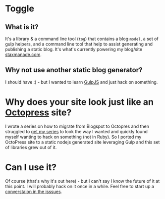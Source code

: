 ﻿# Toggle

## What is it?

It's a library & a command line tool (`tog`) that contains a blog `model`, a set of gulp helpers, and a command line tool that help to assist generating and publishing a static blog. It's what's currently powering my blog/site [staxmanade.com](http://staxmanade.com).

## Why not use another static blog generator?

I should have :) - but I wanted to learn [GulpJS](http://gulpjs.com) and just hack on something.

# Why does your site look just like an [Octopress](http://octopress.org) site?

I wrote a series on how to migrate from Blogspot to Octopres and then struggled to [get my series](https://github.com/jekyll/jekyll/issues/2226) to look the way I wanted and quickly found myself wanting to hack on something (not in Ruby). So I ported my OctoPress site to a static nodejs generated site leveraging Gulp and this set of libraries grew out of it.

# Can I use it?

Of course (that's why it's out here) - but I can't say I know the future of it at this point. I will probably hack on it once in a while. Feel free to start up a [converstaion in the isssues](https://github.com/togglejs/toggle/issues).
